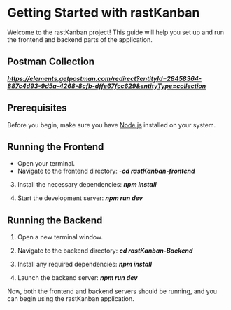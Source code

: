 # Getting Started with rastKanban

Welcome to the rastKanban project! This guide will help you set up and run the frontend and backend parts of the application.

## Postman Collection
***https://elements.getpostman.com/redirect?entityId=28458364-887c4d93-9d5a-4268-8cfb-dffe67fcc629&entityType=collection***

## Prerequisites
Before you begin, make sure you have [Node.js](https://nodejs.org/) installed on your system.

## Running the Frontend
- Open your terminal.
- Navigate to the frontend directory:
    -***cd rastKanban-frontend***

3. Install the necessary dependencies:
***npm install***

4. Start the development server:
***npm run dev***


## Running the Backend
1. Open a new terminal window.
2. Navigate to the backend directory:
***cd rastKanban-Backend***

3. Install any required dependencies:
***npm install***

4. Launch the backend server:
***npm run dev***


Now, both the frontend and backend servers should be running, and you can begin using the rastKanban application.